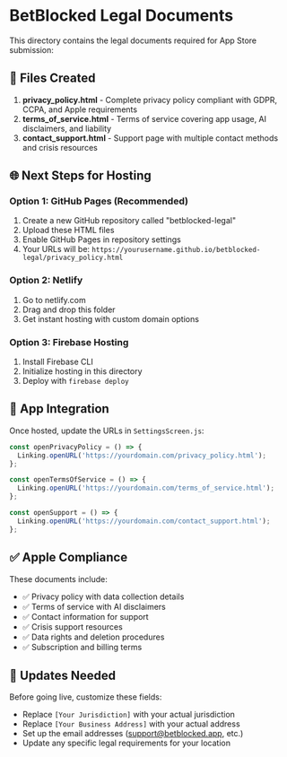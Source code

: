# BetBlocked Legal Documents

This directory contains the legal documents required for App Store submission:

## 📄 Files Created

1. **privacy_policy.html** - Complete privacy policy compliant with GDPR, CCPA, and Apple requirements
2. **terms_of_service.html** - Terms of service covering app usage, AI disclaimers, and liability
3. **contact_support.html** - Support page with multiple contact methods and crisis resources

## 🌐 Next Steps for Hosting

### Option 1: GitHub Pages (Recommended)
1. Create a new GitHub repository called "betblocked-legal"
2. Upload these HTML files
3. Enable GitHub Pages in repository settings
4. Your URLs will be: `https://yourusername.github.io/betblocked-legal/privacy_policy.html`

### Option 2: Netlify
1. Go to netlify.com
2. Drag and drop this folder
3. Get instant hosting with custom domain options

### Option 3: Firebase Hosting
1. Install Firebase CLI
2. Initialize hosting in this directory
3. Deploy with `firebase deploy`

## 📱 App Integration

Once hosted, update the URLs in `SettingsScreen.js`:

```javascript
const openPrivacyPolicy = () => {
  Linking.openURL('https://yourdomain.com/privacy_policy.html');
};

const openTermsOfService = () => {
  Linking.openURL('https://yourdomain.com/terms_of_service.html');
};

const openSupport = () => {
  Linking.openURL('https://yourdomain.com/contact_support.html');
};
```

## ✅ Apple Compliance

These documents include:
- ✅ Privacy policy with data collection details
- ✅ Terms of service with AI disclaimers
- ✅ Contact information for support
- ✅ Crisis support resources
- ✅ Data rights and deletion procedures
- ✅ Subscription and billing terms

## 🔄 Updates Needed

Before going live, customize these fields:
- Replace `[Your Jurisdiction]` with your actual jurisdiction
- Replace `[Your Business Address]` with your actual address
- Set up the email addresses (support@betblocked.app, etc.)
- Update any specific legal requirements for your location
